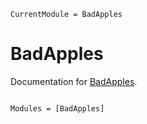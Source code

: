```@meta
CurrentModule = BadApples
```

# BadApples

Documentation for [BadApples](https://github.com/RexWzh/BadApples.jl).

```@index
```

```@autodocs
Modules = [BadApples]
```
